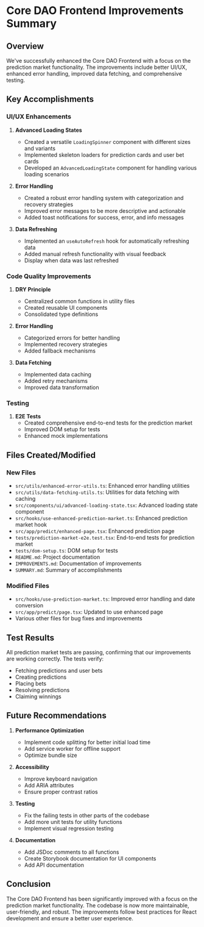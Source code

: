 # Core DAO Frontend Improvements Summary

## Overview

We've successfully enhanced the Core DAO Frontend with a focus on the prediction market functionality. The improvements include better UI/UX, enhanced error handling, improved data fetching, and comprehensive testing.

## Key Accomplishments

### UI/UX Enhancements

1. **Advanced Loading States**
   - Created a versatile `LoadingSpinner` component with different sizes and variants
   - Implemented skeleton loaders for prediction cards and user bet cards
   - Developed an `AdvancedLoadingState` component for handling various loading scenarios

2. **Error Handling**
   - Created a robust error handling system with categorization and recovery strategies
   - Improved error messages to be more descriptive and actionable
   - Added toast notifications for success, error, and info messages

3. **Data Refreshing**
   - Implemented an `useAutoRefresh` hook for automatically refreshing data
   - Added manual refresh functionality with visual feedback
   - Display when data was last refreshed

### Code Quality Improvements

1. **DRY Principle**
   - Centralized common functions in utility files
   - Created reusable UI components
   - Consolidated type definitions

2. **Error Handling**
   - Categorized errors for better handling
   - Implemented recovery strategies
   - Added fallback mechanisms

3. **Data Fetching**
   - Implemented data caching
   - Added retry mechanisms
   - Improved data transformation

### Testing

1. **E2E Tests**
   - Created comprehensive end-to-end tests for the prediction market
   - Improved DOM setup for tests
   - Enhanced mock implementations

## Files Created/Modified

### New Files
- `src/utils/enhanced-error-utils.ts`: Enhanced error handling utilities
- `src/utils/data-fetching-utils.ts`: Utilities for data fetching with caching
- `src/components/ui/advanced-loading-state.tsx`: Advanced loading state component
- `src/hooks/use-enhanced-prediction-market.ts`: Enhanced prediction market hook
- `src/app/predict/enhanced-page.tsx`: Enhanced prediction page
- `tests/prediction-market-e2e.test.tsx`: End-to-end tests for prediction market
- `tests/dom-setup.ts`: DOM setup for tests
- `README.md`: Project documentation
- `IMPROVEMENTS.md`: Documentation of improvements
- `SUMMARY.md`: Summary of accomplishments

### Modified Files
- `src/hooks/use-prediction-market.ts`: Improved error handling and date conversion
- `src/app/predict/page.tsx`: Updated to use enhanced page
- Various other files for bug fixes and improvements

## Test Results

All prediction market tests are passing, confirming that our improvements are working correctly. The tests verify:

- Fetching predictions and user bets
- Creating predictions
- Placing bets
- Resolving predictions
- Claiming winnings

## Future Recommendations

1. **Performance Optimization**
   - Implement code splitting for better initial load time
   - Add service worker for offline support
   - Optimize bundle size

2. **Accessibility**
   - Improve keyboard navigation
   - Add ARIA attributes
   - Ensure proper contrast ratios

3. **Testing**
   - Fix the failing tests in other parts of the codebase
   - Add more unit tests for utility functions
   - Implement visual regression testing

4. **Documentation**
   - Add JSDoc comments to all functions
   - Create Storybook documentation for UI components
   - Add API documentation

## Conclusion

The Core DAO Frontend has been significantly improved with a focus on the prediction market functionality. The codebase is now more maintainable, user-friendly, and robust. The improvements follow best practices for React development and ensure a better user experience.